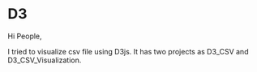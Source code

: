 # D3

Hi People,

I tried to visualize csv file using D3js. It has two projects as D3_CSV and D3_CSV_Visualization.
